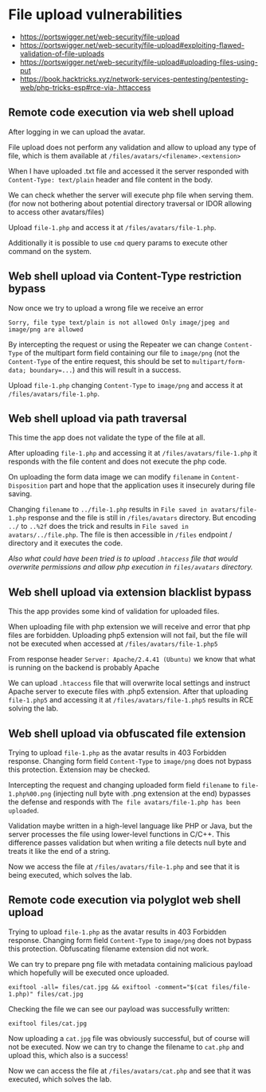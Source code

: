 # File upload vulnerabilities

- https://portswigger.net/web-security/file-upload
- https://portswigger.net/web-security/file-upload#exploiting-flawed-validation-of-file-uploads
- https://portswigger.net/web-security/file-upload#uploading-files-using-put
- https://book.hacktricks.xyz/network-services-pentesting/pentesting-web/php-tricks-esp#rce-via-.httaccess

## Remote code execution via web shell upload

After logging in we can upload the avatar.

File upload does not perform any validation and allow to upload any type of file, which is them available at `/files/avatars/<filename>.<extension>`

When I have uploaded .txt file and accessed it the server responded with `Content-Type: text/plain` header and file content in the body.

We can check whether the server will execute php file when serving them. (for now not bothering about potential directory traversal or IDOR allowing to access other avatars/files)

Upload `file-1.php` and access it at `/files/avatars/file-1.php`.

Additionally it is possible to use `cmd` query params to execute other command on the system.

## Web shell upload via Content-Type restriction bypass

Now once we try to upload a wrong file we receive an error

```
Sorry, file type text/plain is not allowed Only image/jpeg and image/png are allowed
```

By intercepting the request or using the Repeater we can change `Content-Type` of the multipart form field containing our file to `image/png` (not the `Content-Type` of the entire request, this should be set to `multipart/form-data; boundary=...`) and this will result in a success.

Upload `file-1.php` changing `Content-Type` to `image/png` and access it at `/files/avatars/file-1.php`.

## Web shell upload via path traversal

This time the app does not validate the type of the file at all.

After uploading `file-1.php` and accessing it at `/files/avatars/file-1.php` it responds with the file content and does not execute the php code.

On uploading the form data image we can modify `filename` in `Content-Disposition` part and hope that the application uses it insecurely during file saving.

Changing `filename` to `../file-1.php` results in `File saved in avatars/file-1.php` response and the file is still in `/files/avatars` directory. But encoding `../` to `..%2f` does the trick and results in `File saved in avatars/../file.php`. The file is then accessible in `/files` endpoint / directory and it executes the code.

*Also what could have been tried is to upload `.htaccess` file that would overwrite permissions and allow php execution in `files/avatars` directory.*

## Web shell upload via extension blacklist bypass

This the app provides some kind of validation for uploaded files.

When uploading file with php extension we will receive and error that php files are forbidden. Uploading php5 extension will not fail, but the file will not be executed when accessed at `/files/avatars/file-1.php5`

From response header `Server: Apache/2.4.41 (Ubuntu)` we know that what is running on the backend is probably Apache

We can upload `.htaccess` file that will overwrite local settings and instruct Apache server to execute files with .php5 extension. After that uploading `file-1.php5` and accessing it at `/files/avatars/file-1.php5` results in RCE solving the lab.

## Web shell upload via obfuscated file extension

Trying to upload `file-1.php` as the avatar results in 403 Forbidden response. Changing form field `Content-Type` to `image/png` does not bypass this protection. Extension may be checked.

Intercepting the request and changing uploaded form field `filename` to `file-1.php%00.png` (injecting null byte with .png extension at the end) bypasses the defense and responds with `The file avatars/file-1.php has been uploaded`. 

Validation maybe written in a high-level language like PHP or Java, but the server processes the file using lower-level functions in C/C++. This difference passes validation but when writing a file detects null byte and treats it like the end of a string.

Now we access the file at `/files/avatars/file-1.php` and see that it is being executed, which solves the lab.

## Remote code execution via polyglot web shell upload

Trying to upload `file-1.php` as the avatar results in 403 Forbidden response. Changing form field `Content-Type` to `image/png` does not bypass this protection. Obfuscating filename extension did not work.

We can try to prepare png file with metadata containing malicious payload which hopefully will be executed once uploaded.

```
exiftool -all= files/cat.jpg && exiftool -comment="$(cat files/file-1.php)" files/cat.jpg
```

Checking the file we can see our payload was successfully written:

```
exiftool files/cat.jpg
```

Now uploading a `cat.jpg` file was obviously successful, but of course will not be executed. Now we can try to change the filename to `cat.php` and upload this, which also is a success!

Now we can access the file at `/files/avatars/cat.php` and see that it was executed, which solves the lab.
